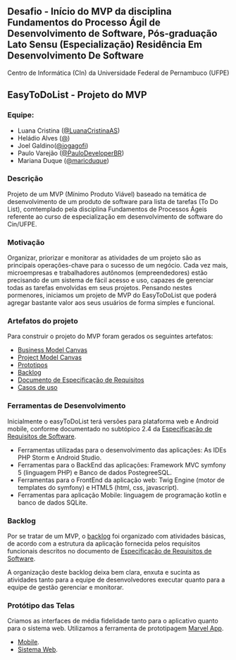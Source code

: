 ## Desafio - Início do MVP da disciplina Fundamentos do Processo Ágil de Desenvolvimento de Software, Pós-graduação Lato Sensu (Especialização) Residência Em Desenvolvimento De Software 

Centro de Informática (CIn) da Universidade Federal de Pernambuco (UFPE)

## EasyToDoList - Projeto do MVP
### Equipe:
- Luana Cristina ([@LuanaCristinaAS](https://github.com/LuanaCristinaAS))
- Heládio Alves ([@](https://github.com/))
- Joel Galdino([@jogagofi](https://github.com/jogagofi))
- Paulo Varejão ([@PauloDeveloperBR](https://github.com/PauloDeveloperBR))
- Mariana Duque ([@maricduque](https://github.com/maricduque))


### Descrição

Projeto de um MVP (Mínimo Produto Viável) baseado na temática de desenvolvimento de um produto de software para lista de tarefas (To Do List),
comtemplado pela disciplina Fundamentos de Processos Ágeis referente ao curso de especialização em desenvolvimento de software do Cin/UFPE.


### Motivação

Organizar, priorizar e monitorar as atividades de um projeto são as principais operações-chave para o sucesso de um negócio. Cada vez mais, microempresas e trabalhadores autônomos (empreendedores)
estão precisando de um sistema de fácil acesso e uso, capazes de gerenciar todas as tarefas envolvidas em seus projetos. Pensando nestes pormenores, iniciamos um projeto de MVP do EasyToDoList que poderá agregar bastante valor aos seus usuários de forma simples e funcional.

### Artefatos do projeto

Para construir o projeto do MVP foram gerados os seguintes artefatos: 

- [Business Model Canvas](https://github.com/grupo4agile/projeto-mvp/blob/main/documentacao/Business%20Model%20Canvas.pdf)
- [Project Model Canvas](https://github.com/grupo4agile/projeto-mvp/blob/main/documentacao/Project%20Model%20Canvas.pdf)
- [Prototipos](#ancora1)
- [Backlog](#ancora2)
- [Documento de Especificação de Requisitos](https://github.com/grupo4agile/projeto-mvp/blob/main/documentacao/Especifica%C3%A7%C3%A3o%20dos%20Requisitos%20EasyToDo%20-%20G4.pdf)
- [Casos de uso](https://github.com/grupo4agile/projeto-mvp/tree/main/documentacao/casos_de_uso)


### Ferramentas de Desenvolvimento

Inicialmente o easyToDoList terá versões para plataforma web e Android mobile, conforme documentado no subtópico 2.4 da [Especificação de Requisitos de Software](https://github.com/grupo4agile/projeto-mvp/blob/main/documentacao/Especifica%C3%A7%C3%A3o%20dos%20Requisitos%20EasyToDo%20-%20G4.pdf).

- Ferramentas utilizadas para o desenvolvimento das aplicações: As IDEs PHP Storm e Android Studio.
- Ferramentas para o BackEnd das aplicações: Framework MVC symfony 5 (linguagem PHP) e Banco de dados PostegreeSQL.
- Ferramentas para o FrontEnd da aplicação web: Twig Engine (motor de templates do symfony) e HTML5 (html, css, javascript).
- Ferramentas para aplicação Mobile: linguagem de programação kotlin e banco de dados SQLite.



<a id="ancora2"></a>
### Backlog

Por se tratar de um MVP, o [backlog](https://github.com/grupo4agile/projeto-mvp/issues)  foi organizado com atividades básicas, de acordo com a estrutura da aplicação fornecida pelos requisitos funcionais descritos no documento de 
[Especificação de Requisitos de Software](https://github.com/grupo4agile/projeto-mvp/blob/main/documentacao/Especifica%C3%A7%C3%A3o%20dos%20Requisitos%20EasyToDo%20-%20G4.pdf).
 
A organização deste backlog deixa bem clara, enxuta e sucinta as atividades tanto para a equipe de desenvolvedores executar quanto para a equipe de gestão gerenciar e monitorar.




<a id="ancora1"></a>
### Protótipo das Telas

Criamos as interfaces de média fidelidade tanto para o aplicativo quanto para o sistema web. Utilizamos a ferramenta de prototipagem [Marvel App](https://marvelapp.com/).

- [Mobile](https://marvelapp.com/prototype/26a9351g/screen/74164664).
- [Sistema Web](https://marvelapp.com/prototype/9699887).
